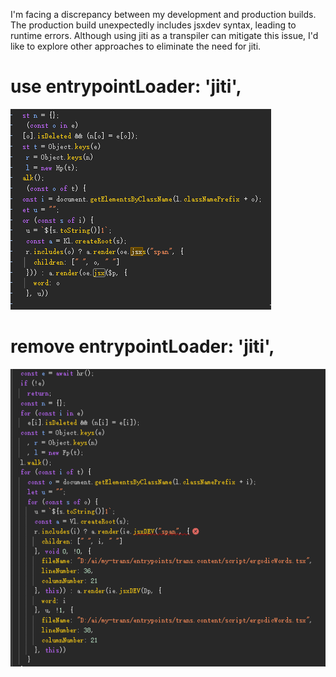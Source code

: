 I'm facing a discrepancy between my development and production builds. The production build unexpectedly includes jsxdev syntax, leading to runtime errors. Although using jiti as a transpiler can mitigate this issue, I'd like to explore other approaches to eliminate the need for jiti.


# use entrypointLoader: 'jiti',

![img.png](img.png)

# remove entrypointLoader: 'jiti',

![img_1.png](img_1.png)
